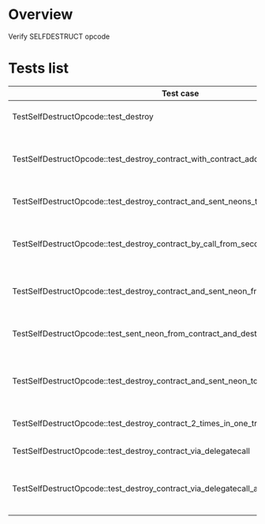 # Overview

Verify SELFDESTRUCT opcode

# Tests list

| Test case                                                                              | Description                                          | XFailed |
|----------------------------------------------------------------------------------------|------------------------------------------------------|---------|
| TestSelfDestructOpcode::test_destroy                                                   | Normal contract destroy                              |         |
| TestSelfDestructOpcode::test_destroy_contract_with_contract_address_as_target          | Normal contract destroy from contract                |         |
| TestSelfDestructOpcode::test_destroy_contract_and_sent_neons_to_contract               | Normal destroy and send neon                         |         |
| TestSelfDestructOpcode::test_destroy_contract_by_call_from_second_contract             | Normal destroy and from contract call                |         |
| TestSelfDestructOpcode::test_destroy_contract_and_sent_neon_from_contract_in_one_trx   | Destroy and send neon from in one transaction        |         |
| TestSelfDestructOpcode::test_sent_neon_from_contract_and_destroy_contract_in_one_trx   | Send and destroy in one transaction                  |         |
| TestSelfDestructOpcode::test_destroy_contract_and_sent_neon_to_contract_in_one_trx     | Destroy and send neon to contract in one transaction |         |
| TestSelfDestructOpcode::test_destroy_contract_2_times_in_one_trx                       | Execute opcode twice                                 |         |
| TestSelfDestructOpcode::test_destroy_contract_via_delegatecall                         | Destroy in delegatecall                              |         |
| TestSelfDestructOpcode::test_destroy_contract_via_delegatecall_and_create_new_contract | Destroy in delegatecall and create new contract      |         |
